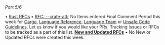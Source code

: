 *Part 5/6*

• [Rust RFCs](https://github.com/rust-lang/rfcs/labels/final-comment-period)
• [RFC: \-\-crate\-attr](https://github.com/rust-lang/rfcs/pull/3791)
No Items entered Final Comment Period this week for [Cargo](https://github.com/rust-lang/cargo/issues?q=is%3Aopen+label%3Afinal-comment-period+sort%3Aupdated-desc), [Language Reference](https://github.com/rust-lang/reference/issues?q=is%3Aopen+label%3Afinal-comment-period+sort%3Aupdated-desc), [Language Team](https://github.com/rust-lang/lang-team/issues?q=is%3Aopen+label%3Afinal-comment-period+sort%3Aupdated-desc+) or [Unsafe Code Guidelines](https://github.com/rust-lang/unsafe-code-guidelines/issues?q=is%3Aopen+label%3Afinal-comment-period+sort%3Aupdated-desc)\.
Let us know if you would like your PRs, Tracking Issues or RFCs to be tracked as a part of this list\.
**[New and Updated RFCs](https://github.com/rust-lang/rfcs/pulls)**
• No New or Updated RFCs were created this week\.
